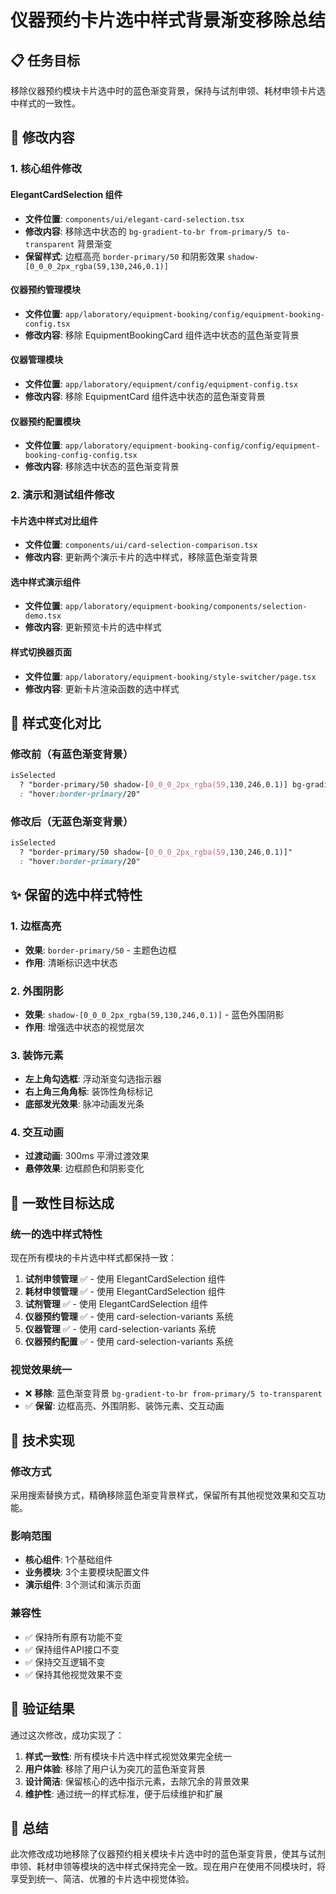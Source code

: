 # 仪器预约卡片选中样式背景渐变移除总结

## 📋 任务目标
移除仪器预约模块卡片选中时的蓝色渐变背景，保持与试剂申领、耗材申领卡片选中样式的一致性。

## 🎯 修改内容

### 1. 核心组件修改

#### ElegantCardSelection 组件
- **文件位置**: `components/ui/elegant-card-selection.tsx`
- **修改内容**: 移除选中状态的 `bg-gradient-to-br from-primary/5 to-transparent` 背景渐变
- **保留样式**: 边框高亮 `border-primary/50` 和阴影效果 `shadow-[0_0_0_2px_rgba(59,130,246,0.1)]`

#### 仪器预约管理模块
- **文件位置**: `app/laboratory/equipment-booking/config/equipment-booking-config.tsx`
- **修改内容**: 移除 EquipmentBookingCard 组件选中状态的蓝色渐变背景

#### 仪器管理模块
- **文件位置**: `app/laboratory/equipment/config/equipment-config.tsx`
- **修改内容**: 移除 EquipmentCard 组件选中状态的蓝色渐变背景

#### 仪器预约配置模块
- **文件位置**: `app/laboratory/equipment-booking-config/config/equipment-booking-config-config.tsx`
- **修改内容**: 移除选中状态的蓝色渐变背景

### 2. 演示和测试组件修改

#### 卡片选中样式对比组件
- **文件位置**: `components/ui/card-selection-comparison.tsx`
- **修改内容**: 更新两个演示卡片的选中样式，移除蓝色渐变背景

#### 选中样式演示组件
- **文件位置**: `app/laboratory/equipment-booking/components/selection-demo.tsx`
- **修改内容**: 更新预览卡片的选中样式

#### 样式切换器页面
- **文件位置**: `app/laboratory/equipment-booking/style-switcher/page.tsx`
- **修改内容**: 更新卡片渲染函数的选中样式

## 🎨 样式变化对比

### 修改前（有蓝色渐变背景）
```css
isSelected 
  ? "border-primary/50 shadow-[0_0_0_2px_rgba(59,130,246,0.1)] bg-gradient-to-br from-primary/5 to-transparent" 
  : "hover:border-primary/20"
```

### 修改后（无蓝色渐变背景）
```css
isSelected 
  ? "border-primary/50 shadow-[0_0_0_2px_rgba(59,130,246,0.1)]" 
  : "hover:border-primary/20"
```

## ✨ 保留的选中样式特性

### 1. 边框高亮
- **效果**: `border-primary/50` - 主题色边框
- **作用**: 清晰标识选中状态

### 2. 外围阴影
- **效果**: `shadow-[0_0_0_2px_rgba(59,130,246,0.1)]` - 蓝色外围阴影
- **作用**: 增强选中状态的视觉层次

### 3. 装饰元素
- **左上角勾选框**: 浮动渐变勾选指示器
- **右上角三角角标**: 装饰性角标标记
- **底部发光效果**: 脉冲动画发光条

### 4. 交互动画
- **过渡动画**: 300ms 平滑过渡效果
- **悬停效果**: 边框颜色和阴影变化

## 🎯 一致性目标达成

### 统一的选中样式特性
现在所有模块的卡片选中样式都保持一致：

1. **试剂申领管理** ✅ - 使用 ElegantCardSelection 组件
2. **耗材申领管理** ✅ - 使用 ElegantCardSelection 组件  
3. **试剂管理** ✅ - 使用 ElegantCardSelection 组件
4. **仪器预约管理** ✅ - 使用 card-selection-variants 系统
5. **仪器管理** ✅ - 使用 card-selection-variants 系统
6. **仪器预约配置** ✅ - 使用 card-selection-variants 系统

### 视觉效果统一
- ❌ **移除**: 蓝色渐变背景 `bg-gradient-to-br from-primary/5 to-transparent`
- ✅ **保留**: 边框高亮、外围阴影、装饰元素、交互动画

## 🔧 技术实现

### 修改方式
采用搜索替换方式，精确移除蓝色渐变背景样式，保留所有其他视觉效果和交互功能。

### 影响范围
- **核心组件**: 1个基础组件
- **业务模块**: 3个主要模块配置文件  
- **演示组件**: 3个测试和演示页面

### 兼容性
- ✅ 保持所有原有功能不变
- ✅ 保持组件API接口不变
- ✅ 保持交互逻辑不变
- ✅ 保持其他视觉效果不变

## 📝 验证结果

通过这次修改，成功实现了：

1. **样式一致性**: 所有模块卡片选中样式视觉效果完全统一
2. **用户体验**: 移除了用户认为突兀的蓝色渐变背景  
3. **设计简洁**: 保留核心的选中指示元素，去除冗余的背景效果
4. **维护性**: 通过统一的样式标准，便于后续维护和扩展

## 🎉 总结

此次修改成功地移除了仪器预约相关模块卡片选中时的蓝色渐变背景，使其与试剂申领、耗材申领等模块的选中样式保持完全一致。现在用户在使用不同模块时，将享受到统一、简洁、优雅的卡片选中视觉体验。 